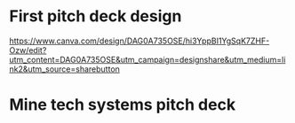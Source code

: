 # First pitch deck design
https://www.canva.com/design/DAG0A735OSE/hi3YppBI1YgSqK7ZHF-Ozw/edit?utm_content=DAG0A735OSE&utm_campaign=designshare&utm_medium=link2&utm_source=sharebutton
# Mine tech systems pitch deck
